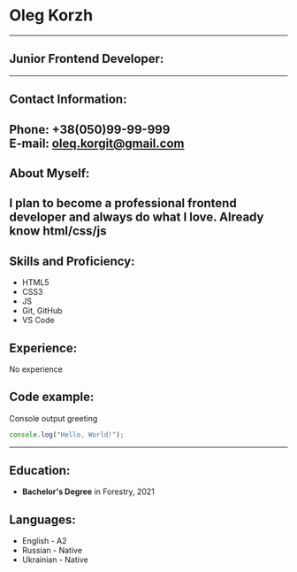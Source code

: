 # Oleg Korzh
---

## Junior Frontend Developer:
---

## Contact Information:
**Phone**: +38(050)99-99-999  
**E-mail**: oleq.korgit@gmail.com
---

## About Myself:
I plan to become a professional frontend developer and always do what I love. Already know html/css/js
---

## Skills and Proficiency:
- HTML5
- CSS3
- JS
- Git, GitHub
- VS Code

## Experience:
No experience

## Code example:
Console output greeting

```javascript
console.log("Hello, World!");
```
---

## Education:
- **Bachelor's Degree** in Forestry, 2021

## Languages:
- English - A2
- Russian - Native
- Ukrainian - Native